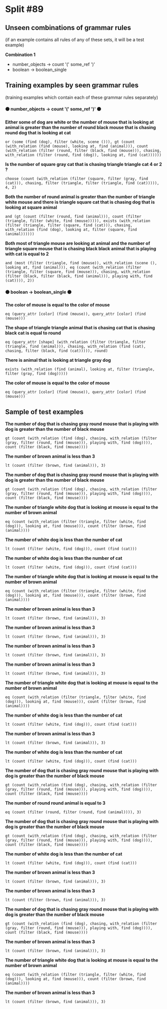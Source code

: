 # Split #89
## Unseen combinations of grammar rules
(if an example contains all rules of any of these sets, it will be a test example)

**Combination 1**
* number_objects -> count '(' some_ref ')'
* boolean -> boolean_single

## Training examples by seen grammar rules
(training examples which contain each of these grammar rules separately)
#### ⚫ number_objects -> count '(' some_ref ')' ⚫
**Either some of dog are white or the number of mouse that is looking at animal is greater than the number of round black mouse that is chasing round dog that is looking at cat**
 ```
or (some (find (dog), filter (white, scene ())), gt (count (with_relation (find (mouse), looking at, find (animal))), count (with_relation (filter (round, filter (black, find (mouse))), chasing, with_relation (filter (round, find (dog)), looking at, find (cat))))))
```
**Is the number of square gray cat that is chasing triangle triangle cat 4 or 2 ?**
 ```
choose (count (with_relation (filter (square, filter (gray, find (cat))), chasing, filter (triangle, filter (triangle, find (cat))))), 4, 2)
```
**Both the number of round animal is greater than the number of triangle white mouse and there is triangle square cat that is chasing dog that is looking at square animal**
 ```
and (gt (count (filter (round, find (animal))), count (filter (triangle, filter (white, find (mouse))))), exists (with_relation (filter (triangle, filter (square, find (cat))), chasing, with_relation (find (dog), looking at, filter (square, find (animal))))))
```
**Both most of triangle mouse are looking at animal and the number of triangle square mouse that is chasing black black animal that is playing with cat is equal to 2**
 ```
and (most (filter (triangle, find (mouse)), with_relation (scene (), looking at, find (animal))), eq (count (with_relation (filter (triangle, filter (square, find (mouse))), chasing, with_relation (filter (black, filter (black, find (animal))), playing with, find (cat)))), 2))
```
#### ⚫ boolean -> boolean_single ⚫
**The color of mouse is equal to the color of mouse**
 ```
eq (query_attr [color] (find (mouse)), query_attr [color] (find (mouse)))
```
**The shape of triangle triangle animal that is chasing cat that is chasing black cat is equal to round**
 ```
eq (query_attr [shape] (with_relation (filter (triangle, filter (triangle, find (animal))), chasing, with_relation (find (cat), chasing, filter (black, find (cat))))), round)
```
**There is animal that is looking at triangle gray dog**
 ```
exists (with_relation (find (animal), looking at, filter (triangle, filter (gray, find (dog)))))
```
**The color of mouse is equal to the color of mouse**
 ```
eq (query_attr [color] (find (mouse)), query_attr [color] (find (mouse)))
```
## Sample of test examples
**The number of dog that is chasing gray round mouse that is playing with dog is greater than the number of black mouse**
 ```
gt (count (with_relation (find (dog), chasing, with_relation (filter (gray, filter (round, find (mouse))), playing with, find (dog)))), count (filter (black, find (mouse))))
```
**The number of brown animal is less than 3**
 ```
lt (count (filter (brown, find (animal))), 3)
```
**The number of dog that is chasing gray round mouse that is playing with dog is greater than the number of black mouse**
 ```
gt (count (with_relation (find (dog), chasing, with_relation (filter (gray, filter (round, find (mouse))), playing with, find (dog)))), count (filter (black, find (mouse))))
```
**The number of triangle white dog that is looking at mouse is equal to the number of brown animal**
 ```
eq (count (with_relation (filter (triangle, filter (white, find (dog))), looking at, find (mouse))), count (filter (brown, find (animal))))
```
**The number of white dog is less than the number of cat**
 ```
lt (count (filter (white, find (dog))), count (find (cat)))
```
**The number of white dog is less than the number of cat**
 ```
lt (count (filter (white, find (dog))), count (find (cat)))
```
**The number of triangle white dog that is looking at mouse is equal to the number of brown animal**
 ```
eq (count (with_relation (filter (triangle, filter (white, find (dog))), looking at, find (mouse))), count (filter (brown, find (animal))))
```
**The number of brown animal is less than 3**
 ```
lt (count (filter (brown, find (animal))), 3)
```
**The number of brown animal is less than 3**
 ```
lt (count (filter (brown, find (animal))), 3)
```
**The number of brown animal is less than 3**
 ```
lt (count (filter (brown, find (animal))), 3)
```
**The number of brown animal is less than 3**
 ```
lt (count (filter (brown, find (animal))), 3)
```
**The number of triangle white dog that is looking at mouse is equal to the number of brown animal**
 ```
eq (count (with_relation (filter (triangle, filter (white, find (dog))), looking at, find (mouse))), count (filter (brown, find (animal))))
```
**The number of white dog is less than the number of cat**
 ```
lt (count (filter (white, find (dog))), count (find (cat)))
```
**The number of brown animal is less than 3**
 ```
lt (count (filter (brown, find (animal))), 3)
```
**The number of white dog is less than the number of cat**
 ```
lt (count (filter (white, find (dog))), count (find (cat)))
```
**The number of dog that is chasing gray round mouse that is playing with dog is greater than the number of black mouse**
 ```
gt (count (with_relation (find (dog), chasing, with_relation (filter (gray, filter (round, find (mouse))), playing with, find (dog)))), count (filter (black, find (mouse))))
```
**The number of round round animal is equal to 3**
 ```
eq (count (filter (round, filter (round, find (animal)))), 3)
```
**The number of dog that is chasing gray round mouse that is playing with dog is greater than the number of black mouse**
 ```
gt (count (with_relation (find (dog), chasing, with_relation (filter (gray, filter (round, find (mouse))), playing with, find (dog)))), count (filter (black, find (mouse))))
```
**The number of white dog is less than the number of cat**
 ```
lt (count (filter (white, find (dog))), count (find (cat)))
```
**The number of brown animal is less than 3**
 ```
lt (count (filter (brown, find (animal))), 3)
```
**The number of brown animal is less than 3**
 ```
lt (count (filter (brown, find (animal))), 3)
```
**The number of dog that is chasing gray round mouse that is playing with dog is greater than the number of black mouse**
 ```
gt (count (with_relation (find (dog), chasing, with_relation (filter (gray, filter (round, find (mouse))), playing with, find (dog)))), count (filter (black, find (mouse))))
```
**The number of brown animal is less than 3**
 ```
lt (count (filter (brown, find (animal))), 3)
```
**The number of triangle white dog that is looking at mouse is equal to the number of brown animal**
 ```
eq (count (with_relation (filter (triangle, filter (white, find (dog))), looking at, find (mouse))), count (filter (brown, find (animal))))
```
**The number of brown animal is less than 3**
 ```
lt (count (filter (brown, find (animal))), 3)
```